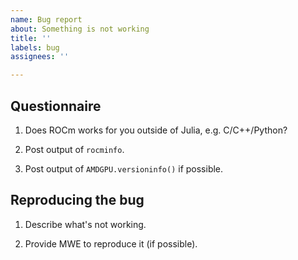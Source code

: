 ```yaml
---
name: Bug report
about: Something is not working
title: ''
labels: bug
assignees: ''

---
```


## Questionnaire

1. Does ROCm works for you outside of Julia, e.g. C/C++/Python?

2. Post output of `rocminfo`.

3. Post output of `AMDGPU.versioninfo()` if possible.

## Reproducing the bug

1. Describe what's not working.

2. Provide MWE to reproduce it (if possible).

